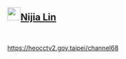 <h2 id="user-content-nijia-lin"><a class="heading-link" href="#nijia-lin">
<img src="https://camo.githubusercontent.com/8e0f9cf2a951d92a9ffd1ccdc03612d8070be601939e180e09445aef0889e297/68747470733a2f2f7370726f66696c652e6c696e652d7363646e2e6e65742f30684b76546f696a794546466c35466763632d305a714a676c47467a4e615a30314c584852616278684654446c4e493174614269565a61423543536a74484a31594a41434a534e307846486a703142574d5f5a30446f6258346d536d35414946454d584868627551" width="30" height="30" data-canonical-src="https://sprofile.line-scdn.net/0hKvToijyEFFl5Fgcc-0ZqJglGFzNaZ01LXHRabxhFTDlNI1taBiVZaB5CSjtHJ1YJACJSN0xFHjp1BWM_Z0DobX4mSm5AIFEMXHhbuQ" style="max-width: 100%;">Nijia Lin<span aria-hidden="true" class="octicon octicon-link"></span></a></h2><br><p><a href="https://heocctv2.gov.taipei/channel68" rel="nofollow">https://heocctv2.gov.taipei/channel68</a></p>
